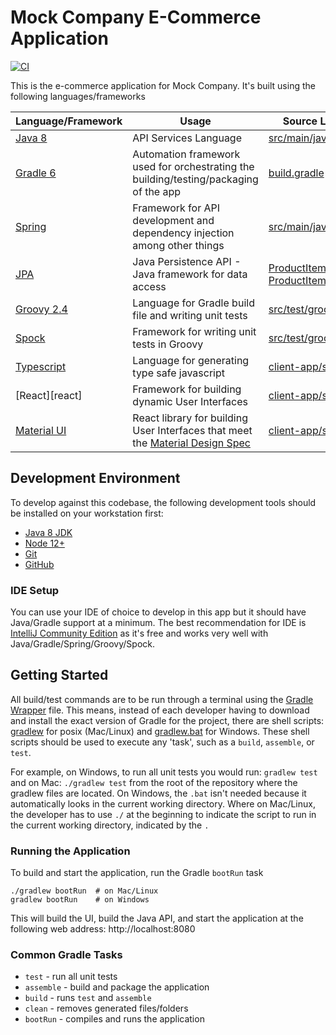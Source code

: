 # Mock Company E-Commerce Application

[![CI](https://github.com/amjad5/mock-company-webapp/actions/workflows/main.yml/badge.svg?branch=master)](https://github.com/amjad5/mock-company-webapp/actions/workflows/main.yml)

This is the e-commerce application for Mock Company.  It's built using the following languages/frameworks

| Language/Framework       | Usage | Source Location |
| ------------------------ | ------- | --------------- |
| [Java 8][java]           | API Services Language                                                                            | [src/main/java][main]                                                       |
| [Gradle 6][gradle]       | Automation framework used for orchestrating the building/testing/packaging of the app            | [build.gradle]()                                                            |
| [Spring][spring]         | Framework for API development and dependency injection among other things                        | [src/main/java][main]                                                       |
| [JPA][jpa]               | Java Persistence API - Java framework for data access                                            | [ProductItem][ProductItem] / [ProductItemRepository][ProductItemRepository] |
| [Groovy 2.4][groovy]     | Language for Gradle build file and writing unit tests                                            | [src/test/groovy][test]                                                     |
| [Spock][spock]           | Framework for writing unit tests in Groovy                                                       | [src/test/groovy][test]                                                     |
| [Typescript][typescript] | Language for generating type safe javascript                                                     | [client-app/src][client-app]                                                |
| [React][react]           | Framework for building dynamic User Interfaces                                                   | [client-app/src][client-app]                                                |
| [Material UI][material]  | React library for building User Interfaces that meet the [Material Design Spec][material-design] | [client-app/src][client-app]                                                |


## Development Environment

To develop against this codebase, the following development tools should be installed on your
workstation first:
 * [Java 8 JDK](https://www.oracle.com/java/technologies/javase/javase-jdk8-downloads.html)
 * [Node 12+](https://nodejs.org/en/download/)
 * [Git](https://github.com/git-guides/install-git)   
 * [GitHub](https://docs.github.com/en/github/getting-started-with-github/quickstart/set-up-git)

### IDE Setup

You can use your IDE of choice to develop in this app but it should have Java/Gradle support at
a minimum.  The best recommendation for IDE is [IntelliJ Community Edition](https://www.jetbrains.com/idea/download/) as
it's free and works very well with Java/Gradle/Spring/Groovy/Spock.

## Getting Started

All build/test commands are to be run through a terminal using the [Gradle Wrapper](https://docs.gradle.org/current/userguide/gradle_wrapper.html) file.
This means, instead of each developer having to download and install the exact version of Gradle for the project,
there are shell scripts: [gradlew]() for posix (Mac/Linux) and [gradlew.bat]() for Windows. These shell scripts should be
used to execute any 'task', such as a `build`, `assemble`, or `test`.

For example, on Windows, to run all unit tests you would run: `gradlew test` and on Mac: `./gradlew test` from the root of the repository
where the gradlew files are located. On Windows, the `.bat` isn't needed because it automatically looks in the current working directory.  Where on Mac/Linux,
the developer has to use `./` at the beginning to indicate the script to run in the current working directory, indicated by the `.`

### Running the Application

To build and start the application, run the Gradle `bootRun` task

    ./gradlew bootRun  # on Mac/Linux
    gradlew bootRun    # on Windows

This will build the UI, build the Java API, and start the application at the following 
web address: http://localhost:8080

### Common Gradle Tasks

 * `test` - run all unit tests
 * `assemble` - build and package the application
 * `build` - runs `test` and `assemble`
 * `clean` - removes generated files/folders
 * `bootRun` - compiles and runs the application

[java]: https://docs.oracle.com/javase/8/docs/api/
[gradle]: https://docs.gradle.org/6.8.1/userguide/userguide.html
[main]: ./src/main/java
[jpa]: https://www.tutorialspoint.com/jpa/index.htm
[ProductItem]: ./src/main/java/com/mockcompany/webapp/model/ProductItem.java
[ProductItemRepository]: ./src/main/java/com/mockcompany/webapp/data/ProductItemRepository.java
[test]: ./src/test/groovy
[spring]: https://spring.io/projects/spring-framework
[groovy]: https://groovy-lang.org/
[spock]: https://spockframework.org/spock/docs/2.0/index.html
[typescript]: https://www.typescriptlang.org/docs/handbook/intro.html
[client-app]: ./client-app/src
[material]: https://material-ui.com/
[material-design]: https://material.io/
